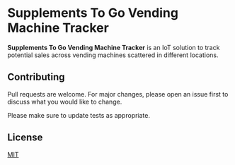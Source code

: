 # Supplements To Go Vending Machine Tracker

**Supplements To Go Vending Machine Tracker** is an IoT solution to track potential sales across vending machines scattered in different locations.

## Contributing

Pull requests are welcome. For major changes, please open an issue first
to discuss what you would like to change.

Please make sure to update tests as appropriate.

## License

[MIT](https://choosealicense.com/licenses/mit/)
